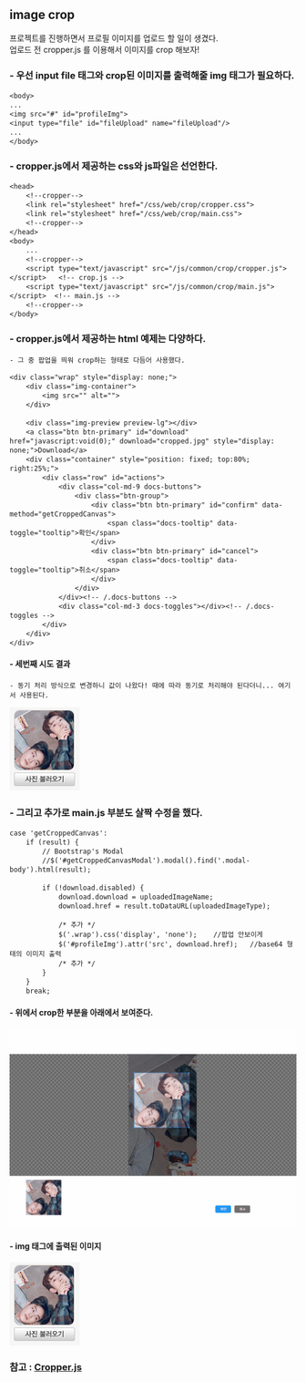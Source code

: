 ## image crop

프로젝트를 진행하면서 프로필 이미지를 업로드 할 일이 생겼다.  
업로드 전 cropper.js 를 이용해서 이미지를 crop 해보자!  


### - 우선 input file 태그와 crop된 이미지를 출력해줄 img 태그가 필요하다.
```
<body>
...
<img src="#" id="profileImg"> 
<input type="file" id="fileUpload" name="fileUpload"/>
...
</body>
```
  

### - cropper.js에서 제공하는 css와 js파일은 선언한다.
```
<head>
    <!--cropper-->
    <link rel="stylesheet" href="/css/web/crop/cropper.css">
    <link rel="stylesheet" href="/css/web/crop/main.css">
    <!--cropper-->
</head>
<body>
    ...
    <!--cropper-->
    <script type="text/javascript" src="/js/common/crop/cropper.js"></script>	<!-- crop.js -->
    <script type="text/javascript" src="/js/common/crop/main.js"></script>	<!-- main.js -->
    <!--cropper-->
</body>
```
  
  
### - cropper.js에서 제공하는 html 예제는 다양하다.  
    - 그 중 팝업을 띄워 crop하는 형태로 다듬어 사용했다.  
```
<div class="wrap" style="display: none;">
	<div class="img-container">
		<img src="" alt="">
	</div>
		
	<div class="img-preview preview-lg"></div>
	<a class="btn btn-primary" id="download" href="javascript:void(0);" download="cropped.jpg" style="display: none;">Download</a>
	<div class="container" style="position: fixed; top:80%; right:25%;">
		<div class="row" id="actions">
			<div class="col-md-9 docs-buttons">
				<div class="btn-group">
					<div class="btn btn-primary" id="confirm" data-method="getCroppedCanvas">
						<span class="docs-tooltip" data-toggle="tooltip">확인</span>
					</div>
					<div class="btn btn-primary" id="cancel">
						<span class="docs-tooltip" data-toggle="tooltip">취소</span>
					</div>
				</div>
			</div><!-- /.docs-buttons -->
			<div class="col-md-3 docs-toggles"></div><!-- /.docs-toggles -->
		</div>
	</div>
</div>
```
#### - 세번째 시도 결과  
    - 동기 처리 방식으로 변경하니 값이 나왔다! 때에 따라 동기로 처리해야 된다더니... 여기서 사용된다.  
![img2](./img/2.png)  
  
  
### - 그리고 추가로 main.js 부분도 살짝 수정을 했다.
```
case 'getCroppedCanvas':
    if (result) {
        // Bootstrap's Modal
        //$('#getCroppedCanvasModal').modal().find('.modal-body').html(result);

        if (!download.disabled) {
            download.download = uploadedImageName;
            download.href = result.toDataURL(uploadedImageType);

            /* 추가 */
            $('.wrap').css('display', 'none');    //팝업 안보이게
            $('#profileImg').attr('src', download.href);   //base64 형태의 이미지 출력
            /* 추가 */
        }
    }
    break;
```

#### - 위에서 crop한 부분을 아래에서 보여준다.
![img1](./img/1.png)  

#### - img 태그에 출력된 이미지
![img2](./img/2.png)  
  

### 참고 : [Cropper.js](https://fengyuanchen.github.io/cropperjs/)
